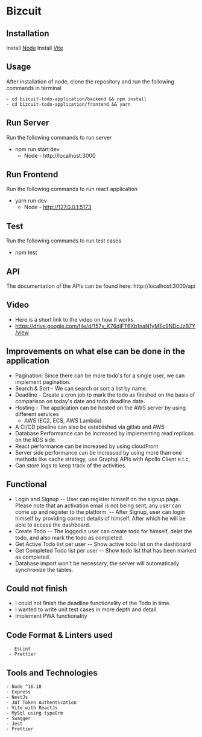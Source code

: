 <!-- @format -->

# Bizcuit

## Installation

Install [Node](https://nodejs.org/en/)
Install [Vite](https://vitejs.dev/guide/)

## Usage

After installation of node, clone the repository and run the following commands in terminal

    - cd bizcuit-todo-application/backend && npm install
    - cd bizcuit-todo-application/frontend && yarn

## Run Server

Run the following commands to run server

- npm run start:dev
  - Node - http://localhost:3000

## Run Frontend

Run the following commands to run react application

- yarn run dev
  - Node - http://127.0.0.1:5173

## Test

Run the following commands to run test cases

- npm test

## API

The documentation of the APIs can be found here: http://localhost:3000/api

## Video 
- Here is a short link to the video on how it works.
- https://drive.google.com/file/d/157v_K76djFT6Xb1naN1yMEc9NDcJzB7Y/view

## Improvements on what else can be done in the application

- Pagination: Since there can be more todo's for a single user, we can implement pagination.
- Search &  Sort - We can search or sort a list by name.
- Deadline - Create a cron job to mark the todo as finished on the basis of comparison on today's date and todo deadline date.
- Hosting - The application can be hosted on the AWS server by using different services
    - AWS (EC2, ECS, AWS Lambda)
- A CI/CD pipeline can also be established via gitlab and AWS
- Database Performance can be increased by implementing read replicas on the RDS side.
- React performance can be increased by using cloudFront
- Server side performance can be increased by using more than one methods like cache strategy, use Graphql APIs with Apollo Client e.t.c.
- Can store logs to keep track of the activities.

## Functional

- Login and Signup
    -- User can register himself on the signup page. Please note that an activation email is not being sent, any user can come up and register to the platform.
    -- After Signup, user can login himself by providing correct details of himself. After which he will be able to access the dashboard.
- Create Todo
    -- The loggedIn user can create todo for himself, delet the todo, and also mark the todo as completed.
- Get Active Todo list per user
   -- Show active todo list on the dashboard
- Get Completed Todo list per user
    -- Show todo list that has been marked as completed.
- Database import won't be necessary, the server will automatically synchronize the tables.

## Could not finish
- I could not finish the deadline functionality of the Todo in time.
- I wanted to write unit test cases in more depth and detail.
- Implement PWA functionality

## Code Format & Linters used

     - EsLint
     - Prettier

## Tools and Technologies

    - Node ^16.18
    - Express
    - NestJs
    - JWT Token Authentication
    - Vite with ReactJs
    - MySql using typeOrm
    - Swagger
    - Jest
    - Prettier

